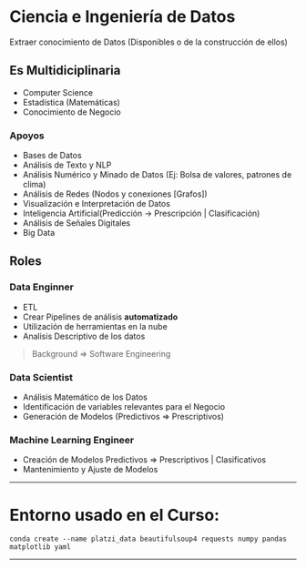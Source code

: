 # Ciencia e Ingeniería de Datos

Extraer conocimiento de Datos (Disponibles o de la construcción de ellos)

## Es Multidiciplinaria
* Computer Science
* Estadística (Matemáticas)
* Conocimiento de Negocio

### Apoyos
* Bases de Datos
* Análisis de Texto y NLP
* Análisis Numérico y Minado de Datos (Ej: Bolsa de valores, patrones de clima)
* Análisis de Redes (Nodos y conexiones [Grafos])
* Visualización e Interpretación de Datos
* Inteligencia Artificial(Predicción -> Prescripción | Clasificación)
* Análisis de Señales Digitales
* Big Data

## Roles

### Data Enginner
* ETL
* Crear Pipelines de análisis **automatizado**
* Utilización de herramientas en la nube
* Analisis Descriptivo de los datos
> Background => Software Engineering

### Data Scientist
* Análisis Matemático de los Datos
* Identificación de variables relevantes para el Negocio
* Generación de Modelos (Predictivos => Prescriptivos)

### Machine Learning Engineer
* Creación de Modelos Predictivos => Prescriptivos | Clasificativos
* Mantenimiento y Ajuste de Modelos

***
# Entorno usado en el Curso:
```
conda create --name platzi_data beautifulsoup4 requests numpy pandas matplotlib yaml
```
***